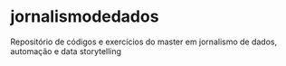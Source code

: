 # jornalismodedados
Repositório de códigos e exercícios do master em jornalismo de dados, automação e data storytelling
